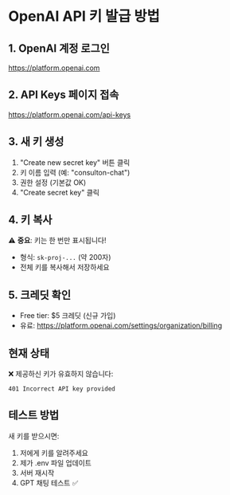 # OpenAI API 키 발급 방법

## 1. OpenAI 계정 로그인
https://platform.openai.com

## 2. API Keys 페이지 접속
https://platform.openai.com/api-keys

## 3. 새 키 생성
1. "Create new secret key" 버튼 클릭
2. 키 이름 입력 (예: "consulton-chat")
3. 권한 설정 (기본값 OK)
4. "Create secret key" 클릭

## 4. 키 복사
⚠️ **중요**: 키는 한 번만 표시됩니다!
- 형식: `sk-proj-...` (약 200자)
- 전체 키를 복사해서 저장하세요

## 5. 크레딧 확인
- Free tier: $5 크레딧 (신규 가입)
- 유료: https://platform.openai.com/settings/organization/billing

## 현재 상태
❌ 제공하신 키가 유효하지 않습니다:
```
401 Incorrect API key provided
```

## 테스트 방법
새 키를 받으시면:
1. 저에게 키를 알려주세요
2. 제가 .env 파일 업데이트
3. 서버 재시작
4. GPT 채팅 테스트 ✅
